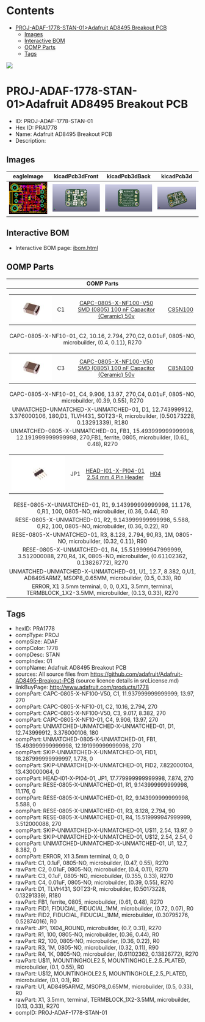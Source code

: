 



Contents
========

* [PROJ-ADAF-1778-STAN-01>Adafruit AD8495 Breakout PCB](#proj-adaf-1778-stan-01adafruit-ad8495-breakout-pcb)
	* [Images](#images)
	* [Interactive BOM](#interactive-bom)
	* [OOMP Parts](#oomp-parts)
	* [Tags](#tags)
  
![][im]
# PROJ-ADAF-1778-STAN-01>Adafruit AD8495 Breakout PCB

- ID: PROJ-ADAF-1778-STAN-01
- Hex ID: PRA1778
- Name: Adafruit AD8495 Breakout PCB
- Description: 

## Images
  
  

|eagleImage|kicadPcb3dFront|kicadPcb3dBack|kicadPcb3d|
| :---: | :---: | :---: | :---: |
|[![eagleImage](eagleImage_140.png)](eagleImage_600.png)|[![kicadPcb3dFront](kicadPcb3dFront_140.png)](kicadPcb3dFront_600.png)|[![kicadPcb3dBack](kicadPcb3dBack_140.png)](kicadPcb3dBack_600.png)|[![kicadPcb3d](kicadPcb3d_140.png)](kicadPcb3d_600.png)|

## Interactive BOM

- Interactive BOM page: [ibom.html](kicad/bom/ibom.html)

## OOMP Parts
  

|OOMP Parts|
| :---: |
|<table><tr><td>![CAPC-0805-X-NF100-V50](https://raw.githubusercontent.com/oomlout/oomlout_OOMP_parts/main/CAPC-0805-X-NF100-V50/image_140.jpg)</td><td> C1</td><td>[CAPC-0805-X-NF100-V50<br>SMD (0805) 100 nF Capacitor (Ceramic) 50v](https://github.com/oomlout/oomlout_OOMP_parts/tree/main/CAPC-0805-X-NF100-V50/)</td><td>[C85N100](https://github.com/oomlout/oomlout_OOMP_parts/tree/main/CAPC-0805-X-NF100-V50/)</td></tr></table>|
|CAPC-0805-X-NF10-01, C2, 10.16, 2.794, 270,C2, 0.01uF, 0805-NO, microbuilder, (0.4, 0.11), R270|
|<table><tr><td>![CAPC-0805-X-NF100-V50](https://raw.githubusercontent.com/oomlout/oomlout_OOMP_parts/main/CAPC-0805-X-NF100-V50/image_140.jpg)</td><td> C3</td><td>[CAPC-0805-X-NF100-V50<br>SMD (0805) 100 nF Capacitor (Ceramic) 50v](https://github.com/oomlout/oomlout_OOMP_parts/tree/main/CAPC-0805-X-NF100-V50/)</td><td>[C85N100](https://github.com/oomlout/oomlout_OOMP_parts/tree/main/CAPC-0805-X-NF100-V50/)</td></tr></table>|
|CAPC-0805-X-NF10-01, C4, 9.906, 13.97, 270,C4, 0.01uF, 0805-NO, microbuilder, (0.39, 0.55), R270|
|UNMATCHED-UNMATCHED-X-UNMATCHED-01, D1, 12.743999912, 3.376000106, 180,D1, TLVH431, SOT23-R, microbuilder, (0.50173228, 0.13291339), R180|
|UNMATCHED-0805-X-UNMATCHED-01, FB1, 15.493999999999998, 12.191999999999998, 270,FB1, ferrite, 0805, microbuilder, (0.61, 0.48), R270|
|<table><tr><td>![HEAD-I01-X-PI04-01](https://raw.githubusercontent.com/oomlout/oomlout_OOMP_parts/main/HEAD-I01-X-PI04-01/image_140.jpg)</td><td> JP1</td><td>[HEAD-I01-X-PI04-01<br>2.54 mm 4 Pin Header](https://github.com/oomlout/oomlout_OOMP_parts/tree/main/HEAD-I01-X-PI04-01/)</td><td>[H04](https://github.com/oomlout/oomlout_OOMP_parts/tree/main/HEAD-I01-X-PI04-01/)</td></tr></table>|
|RESE-0805-X-UNMATCHED-01, R1, 9.143999999999998, 11.176, 0,R1, 100, 0805-NO, microbuilder, (0.36, 0.44), R0|
|RESE-0805-X-UNMATCHED-01, R2, 9.143999999999998, 5.588, 0,R2, 100, 0805-NO, microbuilder, (0.36, 0.22), R0|
|RESE-0805-X-UNMATCHED-01, R3, 8.128, 2.794, 90,R3, 1M, 0805-NO, microbuilder, (0.32, 0.11), R90|
|RESE-0805-X-UNMATCHED-01, R4, 15.519999947999999, 3.512000088, 270,R4, 1K, 0805-NO, microbuilder, (0.61102362, 0.13826772), R270|
|UNMATCHED-UNMATCHED-X-UNMATCHED-01, U1, 12.7, 8.382, 0,U1, AD8495ARMZ, MSOP8_0.65MM, microbuilder, (0.5, 0.33), R0|
|ERROR, X1 3.5mm terminal, 0, 0, 0,X1, 3.5mm, terminal, TERMBLOCK_1X2-3.5MM, microbuilder, (0.13, 0.33), R270|

## Tags

- hexID: PRA1778
- oompType: PROJ
- oompSize: ADAF
- oompColor: 1778
- oompDesc: STAN
- oompIndex: 01
- oompName: Adafruit AD8495 Breakout PCB
- sources: All source files from https://github.com/adafruit/Adafruit-AD8495-Breakout-PCB (source licence details in srcLicense.md)
- linkBuyPage: http://www.adafruit.com/products/1778
- oompPart: CAPC-0805-X-NF100-V50, C1, 11.937999999999999, 13.97, 270
- oompPart: CAPC-0805-X-NF10-01, C2, 10.16, 2.794, 270
- oompPart: CAPC-0805-X-NF100-V50, C3, 9.017, 8.382, 270
- oompPart: CAPC-0805-X-NF10-01, C4, 9.906, 13.97, 270
- oompPart: UNMATCHED-UNMATCHED-X-UNMATCHED-01, D1, 12.743999912, 3.376000106, 180
- oompPart: UNMATCHED-0805-X-UNMATCHED-01, FB1, 15.493999999999998, 12.191999999999998, 270
- oompPart: SKIP-UNMATCHED-X-UNMATCHED-01, FID1, 18.287999999999997, 1.778, 0
- oompPart: SKIP-UNMATCHED-X-UNMATCHED-01, FID2, 7.822000104, 13.430000064, 0
- oompPart: HEAD-I01-X-PI04-01, JP1, 17.779999999999998, 7.874, 270
- oompPart: RESE-0805-X-UNMATCHED-01, R1, 9.143999999999998, 11.176, 0
- oompPart: RESE-0805-X-UNMATCHED-01, R2, 9.143999999999998, 5.588, 0
- oompPart: RESE-0805-X-UNMATCHED-01, R3, 8.128, 2.794, 90
- oompPart: RESE-0805-X-UNMATCHED-01, R4, 15.519999947999999, 3.512000088, 270
- oompPart: SKIP-UNMATCHED-X-UNMATCHED-01, U$11, 2.54, 13.97, 0
- oompPart: SKIP-UNMATCHED-X-UNMATCHED-01, U$12, 2.54, 2.54, 0
- oompPart: UNMATCHED-UNMATCHED-X-UNMATCHED-01, U1, 12.7, 8.382, 0
- oompPart: ERROR, X1 3.5mm terminal, 0, 0, 0
- rawPart: C1, 0.1uF, 0805-NO, microbuilder, (0.47, 0.55), R270
- rawPart: C2, 0.01uF, 0805-NO, microbuilder, (0.4, 0.11), R270
- rawPart: C3, 0.1uF, 0805-NO, microbuilder, (0.355, 0.33), R270
- rawPart: C4, 0.01uF, 0805-NO, microbuilder, (0.39, 0.55), R270
- rawPart: D1, TLVH431, SOT23-R, microbuilder, (0.50173228, 0.13291339), R180
- rawPart: FB1, ferrite, 0805, microbuilder, (0.61, 0.48), R270
- rawPart: FID1, FIDUCIAL, FIDUCIAL_1MM, microbuilder, (0.72, 0.07), R0
- rawPart: FID2, FIDUCIAL, FIDUCIAL_1MM, microbuilder, (0.30795276, 0.52874016), R0
- rawPart: JP1, 1X04_ROUND, microbuilder, (0.7, 0.31), R270
- rawPart: R1, 100, 0805-NO, microbuilder, (0.36, 0.44), R0
- rawPart: R2, 100, 0805-NO, microbuilder, (0.36, 0.22), R0
- rawPart: R3, 1M, 0805-NO, microbuilder, (0.32, 0.11), R90
- rawPart: R4, 1K, 0805-NO, microbuilder, (0.61102362, 0.13826772), R270
- rawPart: U$11, MOUNTINGHOLE2.5, MOUNTINGHOLE_2.5_PLATED, microbuilder, (0.1, 0.55), R0
- rawPart: U$12, MOUNTINGHOLE2.5, MOUNTINGHOLE_2.5_PLATED, microbuilder, (0.1, 0.1), R0
- rawPart: U1, AD8495ARMZ, MSOP8_0.65MM, microbuilder, (0.5, 0.33), R0
- rawPart: X1, 3.5mm, terminal, TERMBLOCK_1X2-3.5MM, microbuilder, (0.13, 0.33), R270
- oompID: PROJ-ADAF-1778-STAN-01



[im]: kicadPcb3d_450.png
